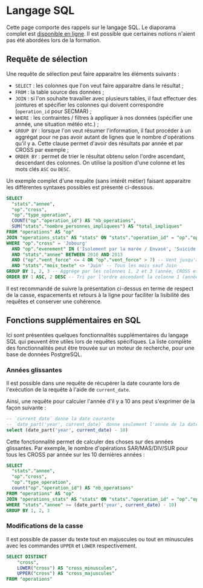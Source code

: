# Langage SQL

Cette page comporte des rappels sur le langage SQL. Le diaporama complet est [disponible en ligne](https://docs.google.com/presentation/d/1hn6SA78FhIaXljEb7Pof9WVl0woEjurLm4VCAlHT1mM/). Il est possible que certaines notions n'aient pas été abordées lors de la formation.

## Requête de sélection
Une requête de sélection peut faire apparaitre les éléments suivants :

- `SELECT` : les colonnes que l'on veut faire apparaitre dans le résultat ;
- `FROM` : la table source des données ;
- `JOIN` : si l'on souhaite travailler avec plusieurs tables, il faut effectuer des jointures et spécifier les colonnes qui doivent correspondre (`operation_id` pour SECMAR) ;
- `WHERE` : les contraintes / filtres à appliquer à nos données (spécifier une année, une situation météo etc.) ;
- `GROUP BY` : lorsque l'on veut résumer l'information, il faut procéder à un aggrégat pour ne pas avoir autant de lignes que le nombre d'opérations qu'il y a. Cette clause permet d'avoir des résultats par année et par CROSS par exemple ;
- `ORDER BY` : permet de trier le résultat obtenu selon l'ordre ascendant, descendant des colonnes. On utilise la position d'une colonne et les mots clés `ASC` ou `DESC`.

Un exemple complet d'une requête (sans intérêt métier) faisant apparaitre les différentes syntaxes possibles est présenté ci-dessous.
```sql
SELECT
  "stats"."annee",
  "op"."cross",
  "op"."type_operation",
  COUNT("op"."operation_id") AS "nb_operations",
  SUM("stats"."nombre_personnes_impliquees") AS "total_impliques"
FROM "operations" AS "op"
JOIN "operations_stats" AS "stats" ON "stats"."operation_id" = "op"."operation_id"
WHERE "op"."cross" = 'Jobourg'
  AND "op"."evenement" IN ('Isolement par la marée / Envasé', 'Suicide')
  AND "stats"."annee" BETWEEN 2010 AND 2013
  AND ("op"."vent_force" <= 4 OR "op"."vent_force" > 7) -- Vent jusqu'à 4 ou strictement supérieur à 7
  AND "stats"."mois_texte" <> 'Juin' -- Tous les mois sauf Juin
GROUP BY 1, 2, 3 -- Aggrège par les colonnes 1, 2 et 3 (année, CROSS et type d'opération)
ORDER BY 1 ASC, 2 DESC -- Tri par l'ordre ascendant la colonne 1 (année) puis descendant par la colonne 2 (CROSS)
```

Il est recommandé de suivre la présentation ci-dessus en terme de respect de la casse, espacements et retours à la ligne pour faciliter la lisibilité des requêtes et conserver une cohérence.

## Fonctions supplémentaires en SQL
Ici sont présentées quelques fonctionnalités supplémentaires du langage SQL qui peuvent être utiles lors de requêtes spécifiques. La liste complète des fonctionnalités peut être trouvée sur un moteur de recherche, pour une base de données PostgreSQL.

### Années glissantes
Il est possible dans une requête de récupérer la date courante lors de l'exécution de la requête à l'aide de `current_date`.

Ainsi, une requête pour calculer l'année d'il y a 10 ans peut s'exprimer de la façon suivante :
```sql
-- `current_date` donne la date courante
-- `date_part('year', current_date)` donne seulement l'année de la date courante
select (date_part('year', current_date) - 10)
```

Cette fonctionnalité permet de calculer des choses sur des années glissantes. Par exemple, le nombre d'opérations SAR/MAS/DIV/SUR pour tous les CROSS par année sur les 10 dernières années :
```sql
SELECT
  "stats"."annee",
  "op"."cross",
  "op"."type_operation",
  count("op"."operation_id") AS "nb_operations"
FROM "operations" AS "op"
JOIN "operations_stats" AS "stats" ON "stats"."operation_id" = "op"."operation_id"
WHERE "stats"."annee" >= (date_part('year', current_date) - 10)
GROUP BY 1, 2, 3
```

### Modifications de la casse
Il est possible de passer du texte tout en majuscules ou tout en minuscules avec les commandes `UPPER` et `LOWER` respectivement.

```sql
SELECT DISTINCT
    "cross",
    LOWER("cross") AS "cross_minuscules",
    UPPER("cross") AS "cross_majuscules"
FROM "operations"
```
